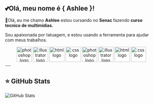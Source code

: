 ## 💕Olá, meu nome é { Ashlee }!

 💖Olá, eu me chamo <b>Ashlee</b> estou cursando no <B> Senac </B> fazendo <B> curso tecnico de multimidias.</B>

 Sou apaixonada por tatuagem, e estou usando a ferramenta
 para ajudar com meus trabalhos.


<div align="center" style="display: inline_block">
<img src="https://skillicons.dev/icons?i=photoshop" height="50" alt="photoshop logo" />
<img src="https://skillicons.dev/icons?i=illustrator" height="50" alt="illustrator logo" />
<img src="https://skillicons.dev/icons?i=html" height="50" alt="html logo" />
<img src="https://skillicons.dev/icons?i=css" height="50" alt="css logo" />

<img src="https://skillicons.dev/icons?i=figma" height="50" alt="photoshop logo" />
<img src="https://skillicons.dev/icons?i=vscode" height="50" alt="illustrator logo" />
<img src="https://skillicons.dev/icons?i=ae" height="50" alt="html logo" />
<img src="https://skillicons.dev/icons?i=instagram" height="50" alt="css logo" />
</div> 
---

## ⭐ GitHub Stats


![GitHub Stats](https://github-readme-stats.vercel.app/api?username=ashlee&show_icons=true&theme=rose)</code>



